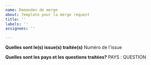 ```yaml
---
name: Demandes de merge
about: Template pour la merge request
title: ''
labels: ''
assignees: ''

---
```


**Quelles sont le(s) issue(s) traitée(s)**
Numéro de l'issue

**Quelles sont les pays et les questions traitées?**
PAYS : QUESTION
